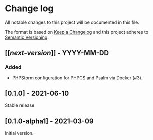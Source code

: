 # Change log
All notable changes to this project will be documented in this file.

The format is based on [Keep a Changelog](http://keepachangelog.com/)
and this project adheres to [Semantic Versioning](http://semver.org/).

## [[*next-version*]] - YYYY-MM-DD
### Added
- PHPStorm configuration for PHPCS and Psalm via Docker (#3).

## [0.1.0] - 2021-06-10
Stable release

## [0.1.0-alpha1] - 2021-03-09
Initial version.
